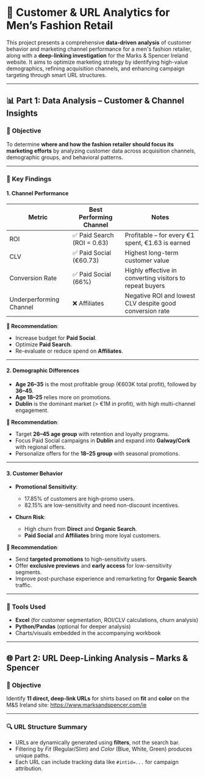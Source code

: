 # 🧥 Customer & URL Analytics for Men’s Fashion Retail

This project presents a comprehensive **data-driven analysis** of customer behavior and marketing channel performance for a men's fashion retailer, along with a **deep-linking investigation** for the Marks & Spencer Ireland website. It aims to optimize marketing strategy by identifying high-value demographics, refining acquisition channels, and enhancing campaign targeting through smart URL structures.

---

## 📊 Part 1: Data Analysis – Customer & Channel Insights

### 🎯 Objective

To determine **where and how the fashion retailer should focus its marketing efforts** by analyzing customer data across acquisition channels, demographic groups, and behavioral patterns.

---

### 📌 Key Findings

#### 1. **Channel Performance**
| Metric                  | Best Performing Channel    | Notes                                                                 |
|------------------------|----------------------------|-----------------------------------------------------------------------|
| ROI                    | ✅ Paid Search (ROI = 0.63) | Profitable – for every €1 spent, €1.63 is earned                     |
| CLV                    | ✅ Paid Social (€60.73)     | Highest long-term customer value                                     |
| Conversion Rate        | ✅ Paid Social (66%)        | Highly effective in converting visitors to repeat buyers             |
| Underperforming Channel| ❌ Affiliates               | Negative ROI and lowest CLV despite good conversion rate             |

**📌 Recommendation**:  
- Increase budget for **Paid Social**.  
- Optimize **Paid Search**.  
- Re-evaluate or reduce spend on **Affiliates**.

---

#### 2. **Demographic Differences**

- **Age 26–35** is the most profitable group (€603K total profit), followed by **36–45**.
- **Age 18–25** relies more on promotions.
- **Dublin** is the dominant market (> €1M in profit), with high multi-channel engagement.

**📌 Recommendation**:
- Target **26–45 age group** with retention and loyalty programs.  
- Focus Paid Social campaigns in **Dublin** and expand into **Galway/Cork** with regional offers.  
- Personalize offers for the **18–25 group** with seasonal promotions.

---

#### 3. **Customer Behavior**

- **Promotional Sensitivity**:
  - 17.85% of customers are high-promo users.
  - 82.15% are low-sensitivity and need non-discount incentives.

- **Churn Risk**:
  - High churn from **Direct** and **Organic Search**.
  - **Paid Social** and **Affiliates** bring more loyal customers.

**📌 Recommendation**:
- Send **targeted promotions** to high-sensitivity users.
- Offer **exclusive previews** and **early access** for low-sensitivity segments.
- Improve post-purchase experience and remarketing for **Organic Search** traffic.

---

### 🧪 Tools Used

- **Excel** (for customer segmentation, ROI/CLV calculations, churn analysis)
- **Python/Pandas** (optional for deeper analysis)
- Charts/visuals embedded in the accompanying workbook

---

## 🌐 Part 2: URL Deep-Linking Analysis – Marks & Spencer

### 🎯 Objective

Identify **11 direct, deep-link URLs** for shirts based on **fit** and **color** on the M&S Ireland site: https://www.marksandspencer.com/ie

---

### 🔍 URL Structure Summary

- URLs are dynamically generated using **filters**, not the search bar.
- Filtering by *Fit* (Regular/Slim) and *Color* (Blue, White, Green) produces unique paths.
- Each URL can include tracking data like `#intid=...` for campaign attribution.
